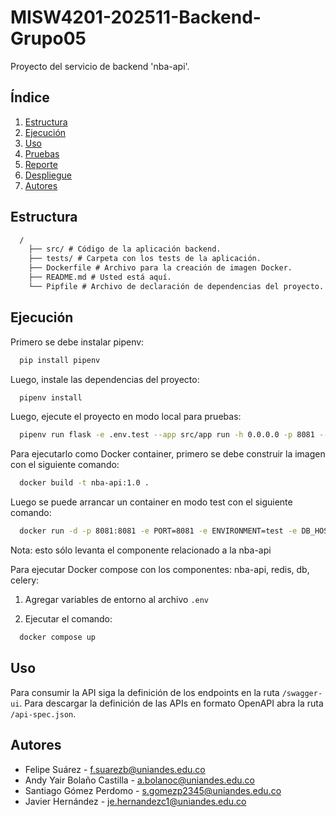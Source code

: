 # MISW4201-202511-Backend-Grupo05

Proyecto del servicio de backend 'nba-api'.

## Índice

1. [Estructura](#estructura)
2. [Ejecución](#ejecución)
3. [Uso](#uso)
4. [Pruebas](#pruebas)
5. [Reporte](#reporte)
6. [Despliegue](#despliegue)
7. [Autores](#autores)

## Estructura

```txt
  /
    ├── src/ # Código de la aplicación backend.
    ├── tests/ # Carpeta con los tests de la aplicación.
    ├── Dockerfile # Archivo para la creación de imagen Docker.
    ├── README.md # Usted está aquí.
    └── Pipfile # Archivo de declaración de dependencias del proyecto.
```

## Ejecución

Primero se debe instalar pipenv:

```bash
  pip install pipenv
```

Luego, instale las dependencias del proyecto:

```bash
  pipenv install
```

Luego, ejecute el proyecto en modo local para pruebas:

```bash
  pipenv run flask -e .env.test --app src/app run -h 0.0.0.0 -p 8081 --debug
```

Para ejecutarlo como Docker container, primero se debe construir la imagen con el siguiente comando:

```bash
  docker build -t nba-api:1.0 .
```

Luego se puede arrancar un container en modo test con el siguiente comando:

```bash
  docker run -d -p 8081:8081 -e PORT=8081 -e ENVIRONMENT=test -e DB_HOST=memory -e JWT_SECRET_KEY=123 nba-api:1.0
```

Nota: esto sólo levanta el componente relacionado a la nba-api



Para ejecutar Docker compose con los componentes: nba-api, redis, db, celery:

1. Agregar variables de entorno al archivo `.env`

2. Ejecutar el comando:

```bash
  docker compose up
```

## Uso

Para consumir la API siga la definición de los endpoints en la ruta `/swagger-ui`. Para descargar la definición de las APIs en formato OpenAPI abra la ruta `/api-spec.json`.

## Autores

- Felipe Suárez - f.suarezb@uniandes.edu.co
- Andy Yair Bolaño Castilla - a.bolanoc@uniandes.edu.co
- Santiago Gómez Perdomo - s.gomezp2345@uniandes.edu.co
- Javier Hernández - je.hernandezc1@uniandes.edu.co
